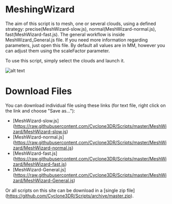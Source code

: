 # MeshingWizard

The aim of this script is to mesh, one or several clouds, using a defined strategy: precise(MeshWizard-slow.js), normal(MeshWizard-normal.js), fast(MeshWizard-fast.js).
The general workflow is inside MeshWizard_General.js file. If you need more information regarding parameters, just open this file.
By default all values are in MM, however you can adjust them using the scaleFactor parameter.

To use this script, simply select the clouds and launch it. 

![alt text](https://raw.githubusercontent.com/Cyclone3DR/Scripts/master/MeshingWizard/ScreenShot1.png "screenshot1")

# Download Files

You can download individual file using these links (for text file, right click on the link and choose "Save as..."):

- [MeshWizard-slow.js] (https://raw.githubusercontent.com/Cyclone3DR/Scripts/master/MeshWizard/MeshWizard-slow.js)
- [MeshWizard-normal.js] (https://raw.githubusercontent.com/Cyclone3DR/Scripts/master/MeshWizard/MeshWizard-normal.js)
- [MeshWizard-fast.js] (https://raw.githubusercontent.com/Cyclone3DR/Scripts/master/MeshWizard/MeshWizard-fast.js)
- [MeshWizard-General.js] (https://raw.githubusercontent.com/Cyclone3DR/Scripts/master/MeshWizard/MeshWizard-General.js)

Or all scripts on this site can be download in a [single zip file] (https://github.com/Cyclone3DR/Scripts/archive/master.zip).